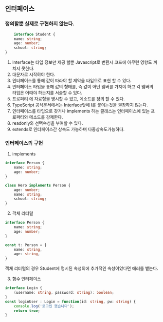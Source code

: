 ## 인터페이스

### 정의할뿐 실제로 구현하지 않는다.

```typescript
    interface Student {
    name: string;
    age: number;
    school: string;
}
```

1. Interface는 타입 정보만 제공 할뿐 Javascript로 변환시 코드에 아무런 영향도 끼치지 못한다.
2. 대문자로 시작햐야 한다.
3. 인터페이스를 통해 값이 따라야 할 제약을 타입으로 표현 할 수 있다.
4. 인터페이스 타입을 통해 값의 형태를, 즉 값이 어떤 멤버를 가져야 하고 각 멤버의 타입은 어때야 하는지를 서술할 수 있다.
5. 프로퍼티 에 자료형을 명시할 수 있고, 메소드를 정의 할 수 있다.
6. TypeScript 공식문서에서는 Interface앞에 I를 붙이는것을 권장하지 않는다.
7. 인터페이스를 타입으로 갖거나 implements 하는 클래스는 인터페이스에 있는 프로퍼티와 메소드를 강제한다.
8. readonly와 선택속성을 부여할 수 있다.
9. extends로 인터페이스간 상속도 가능하며 다중상속도가능하다.

### 인터페이스의 구현

1. implements

```typescript
interface Person {
    name: string;
    age: number;
}

class Hero implements Person {
    age: number;
    name: string;
    school: string;
}
```

2. 객체 리터럴

```typescript
interface Person {
    name: string;
    age: number;
}

const t: Person = {
    name: string,
    age: string,
}
```
객체 리터럴의 경우 Student에 명시된 속성외에 추가적인 속성이있다면 에러를 뱉는다.

3. 함수 인터페이스

```typescript
interface Login {
    (username: string, password: string): boolean;
}
const loginUser : Login = function(id: string, pw: string) {
    console.log('로그인 했습니다');
    return true;
}
```
